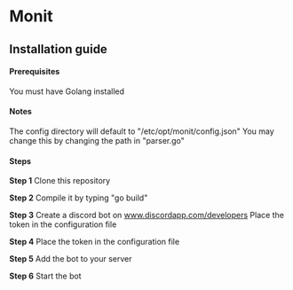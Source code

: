 # Monit

## Installation guide

#### Prerequisites
You must have Golang installed

#### Notes
The config directory will default to "/etc/opt/monit/config.json" You may change this by changing the path in "parser.go"

#### Steps

<b>Step 1</b>
Clone this repository

<b>Step 2</b>
Compile it by typing "go build"

<b>Step 3</b>
Create a discord bot on www.discordapp.com/developers
Place the token in the configuration file

<b>Step 4</b>
Place the token in the configuration file

<b>Step 5</b>
Add the bot to your server

<b>Step 6</b>
Start the bot
